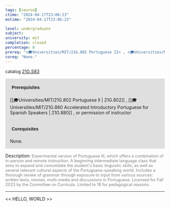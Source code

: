 ```yaml
---
tags: [course]
ctime: "2024-04-17T23:06:23"
mstime: "2024-04-17T23:06:23"

level: undergraduate
subject: 
university: mit
completion: closed
percentage: 0
prereq: "<🎓Universities/MIT/21G.802 Portuguese II> , <🎓Universities/MIT/21G.880 Accelerated Introductory Portuguese for Spanish Speakers> , or permission of instructor"
coreq: "None."
---
```


catalog [21G.S83](http://student.mit.edu/catalog/m21Gh.html#21G.S83)

<span style="display: block; padding: 15px; background-color: rgb(100, 100, 100, 0.2);"><font id="m_prereq2233_0" style="display: block; font-family: Arial, sans-serif; font-weight: bold; padding: 5px">Prerequisites</font><br><span id="prereq2233_0">[[🎓Universities/MIT/21G.802 Portuguese II | 21G.802]] , [[🎓Universities/MIT/21G.880 Accelerated Introductory Portuguese for Spanish Speakers | 21G.880]] , or permission of instructor</span></span>
<span style="display: block; padding: 15px; background-color: rgb(100, 100, 100, 0.2);"><font id="m_coreq2233_0" style="display: block; font-family: Arial, sans-serif; font-weight: bold; padding: 5px">Corequisites</font><br><span id="coreq2233_0">None.</span></span>

<font style="">Description:</font>
<font style="color: grey; font-size: 0.8rem;">Experimental version of Portuguese III, which offers a combination of in-person and remote instruction. A beginning intermediate language class that aims to expand and consolidate the student's basic linguistic skills, as well as several relevant cultural aspects of the Portuguese-speaking world. Includes a thorough review of grammar through exposure to input from various sources: written texts, movies, multi-media and discussions in Portuguese. Licensed for Fall 2023 by the Committee on Curricula. Limited to 18 for pedagogical reasons.</font>



---

<< HELLO, WORLD >>
